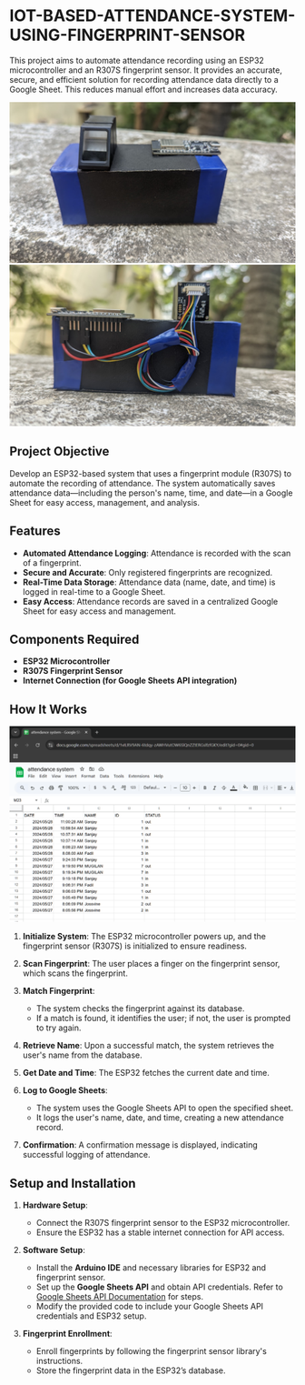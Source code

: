 # IOT-BASED-ATTENDANCE-SYSTEM-USING-FINGERPRINT-SENSOR

This project aims to automate attendance recording using an ESP32 microcontroller and an R307S fingerprint sensor. It provides an accurate, secure, and efficient solution for recording attendance data directly to a Google Sheet. This reduces manual effort and increases data accuracy.

![image alt](https://github.com/SANJAY-K-04/IOT-BASED-ATTENDANCE-SYSTEM-USING-FINGERPRINT-SENSOR/blob/main/IMG%201.jpg?raw=true)
![image alt](https://github.com/SANJAY-K-04/IOT-BASED-ATTENDANCE-SYSTEM-USING-FINGERPRINT-SENSOR/blob/main/IMG%204.jpg?raw=true)

## Project Objective

Develop an ESP32-based system that uses a fingerprint module (R307S) to automate the recording of attendance. The system automatically saves attendance data—including the person's name, time, and date—in a Google Sheet for easy access, management, and analysis.

## Features

- **Automated Attendance Logging**: Attendance is recorded with the scan of a fingerprint.
- **Secure and Accurate**: Only registered fingerprints are recognized.
- **Real-Time Data Storage**: Attendance data (name, date, and time) is logged in real-time to a Google Sheet.
- **Easy Access**: Attendance records are saved in a centralized Google Sheet for easy access and management.


## Components Required

- **ESP32 Microcontroller**
- **R307S Fingerprint Sensor**
- **Internet Connection (for Google Sheets API integration)**

## How It Works

![image alt](https://github.com/SANJAY-K-04/IOT-BASED-ATTENDANCE-SYSTEM-USING-FINGERPRINT-SENSOR/blob/main/Screenshot%202024-11-21%20215127.png?raw=true)

1. **Initialize System**: The ESP32 microcontroller powers up, and the fingerprint sensor (R307S) is initialized to ensure readiness.

2. **Scan Fingerprint**: The user places a finger on the fingerprint sensor, which scans the fingerprint.

3. **Match Fingerprint**:
    - The system checks the fingerprint against its database.
    - If a match is found, it identifies the user; if not, the user is prompted to try again.

4. **Retrieve Name**: Upon a successful match, the system retrieves the user's name from the database.

5. **Get Date and Time**: The ESP32 fetches the current date and time.

6. **Log to Google Sheets**:
    - The system uses the Google Sheets API to open the specified sheet.
    - It logs the user's name, date, and time, creating a new attendance record.

7. **Confirmation**: A confirmation message is displayed, indicating successful logging of attendance.

## Setup and Installation

1. **Hardware Setup**:
   - Connect the R307S fingerprint sensor to the ESP32 microcontroller.
   - Ensure the ESP32 has a stable internet connection for API access.

2. **Software Setup**:
   - Install the **Arduino IDE** and necessary libraries for ESP32 and fingerprint sensor.
   - Set up the **Google Sheets API** and obtain API credentials. Refer to [Google Sheets API Documentation](https://developers.google.com/sheets/api) for steps.
   - Modify the provided code to include your Google Sheets API credentials and ESP32 setup.

3. **Fingerprint Enrollment**:
   - Enroll fingerprints by following the fingerprint sensor library's instructions.
   - Store the fingerprint data in the ESP32’s database.
